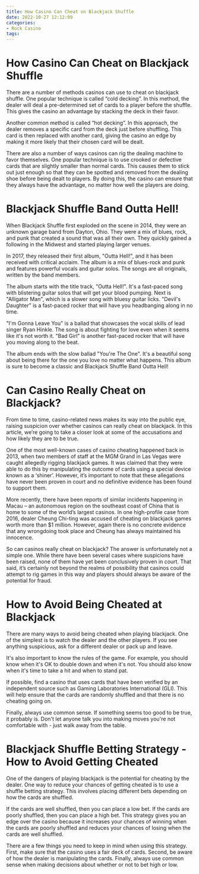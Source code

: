 ```yaml
---
title: How Casino Can Cheat on Blackjack Shuffle 
date: 2022-10-27 12:12:09
categories:
- Rock Casino
tags:
---
```



#  How Casino Can Cheat on Blackjack Shuffle 

There are a number of methods casinos can use to cheat on blackjack shuffle. One popular technique is called “cold decking”. In this method, the dealer will deal a pre-determined set of cards to a player before the shuffle. This gives the casino an advantage by stacking the deck in their favor.

Another common method is called “hot decking”. In this approach, the dealer removes a specific card from the deck just before shuffling. This card is then replaced with another card, giving the casino an edge by making it more likely that their chosen card will be dealt.

There are also a number of ways casinos can rig the dealing machine to favor themselves. One popular technique is to use crooked or defective cards that are slightly smaller than normal cards. This causes them to stick out just enough so that they can be spotted and removed from the dealing shoe before being dealt to players. By doing this, the casino can ensure that they always have the advantage, no matter how well the players are doing.

#  Blackjack Shuffle Band Outta Hell! 

When Blackjack Shuffle first exploded on the scene in 2014, they were an unknown garage band from Dayton, Ohio. They were a mix of blues, rock, and punk that created a sound that was all their own. They quickly gained a following in the Midwest and started playing larger venues. 

In 2017, they released their first album, "Outta Hell!", and it has been received with critical acclaim. The album is a mix of blues-rock and punk and features powerful vocals and guitar solos. The songs are all originals, written by the band members. 

The album starts with the title track, "Outta Hell!". It's a fast-paced song with blistering guitar solos that will get your blood pumping. Next is "Alligator Man", which is a slower song with bluesy guitar licks. "Devil's Daughter" is a fast-paced rocker that will have you headbanging along in no time. 

"I'm Gonna Leave You" is a ballad that showcases the vocal skills of lead singer Ryan Hinkle. The song is about fighting for love even when it seems like it's not worth it. "Bad Girl" is another fast-paced rocker that will have you moving along to the beat. 

The album ends with the slow ballad "You're The One". It's a beautiful song about being there for the one you love no matter what happens. This album is sure to become a classic and Blackjack Shuffle Band Outta Hell!

#  Can Casino Really Cheat on Blackjack? 

From time to time, casino-related news makes its way into the public eye, raising suspicion over whether casinos can really cheat on blackjack. In this article, we’re going to take a closer look at some of the accusations and how likely they are to be true.

One of the most well-known cases of casino cheating happened back in 2013, when two members of staff at the MGM Grand in Las Vegas were caught allegedly rigging blackjack games. It was claimed that they were able to do this by manipulating the outcome of cards using a special device known as a ‘shiner’. However, it’s important to note that these allegations have never been proven in court and no definitive evidence has been found to support them.

More recently, there have been reports of similar incidents happening in Macau – an autonomous region on the southeast coast of China that is home to some of the world’s largest casinos. In one high-profile case from 2016, dealer Cheung Chi-ting was accused of cheating on blackjack games worth more than $1 million. However, again there is no concrete evidence that any wrongdoing took place and Cheung has always maintained his innocence.

So can casinos really cheat on blackjack? The answer is unfortunately not a simple one. While there have been several cases where suspicions have been raised, none of them have yet been conclusively proven in court. That said, it’s certainly not beyond the realms of possibility that casinos could attempt to rig games in this way and players should always be aware of the potential for fraud.

#  How to Avoid Being Cheated at Blackjack 

There are many ways to avoid being cheated when playing blackjack. One of the simplest is to watch the dealer and the other players. If you see anything suspicious, ask for a different dealer or pack up and leave.

It's also important to know the rules of the game. For example, you should know when it's OK to double down and when it's not. You should also know when it's time to take a hit and when to stand pat.

If possible, find a casino that uses cards that have been verified by an independent source such as Gaming Laboratories International (GLI). This will help ensure that the cards are randomly shuffled and that there is no cheating going on.

Finally, always use common sense. If something seems too good to be true, it probably is. Don't let anyone talk you into making moves you're not comfortable with - just walk away from the table.

#  Blackjack Shuffle Betting Strategy - How to Avoid Getting Cheated

One of the dangers of playing blackjack is the potential for cheating by the dealer. One way to reduce your chances of getting cheated is to use a shuffle betting strategy. This involves placing different bets depending on how the cards are shuffled.

If the cards are well shuffled, then you can place a low bet. If the cards are poorly shuffled, then you can place a high bet. This strategy gives you an edge over the casino because it increases your chances of winning when the cards are poorly shuffled and reduces your chances of losing when the cards are well shuffled.

There are a few things you need to keep in mind when using this strategy. First, make sure that the casino uses a fair deck of cards. Second, be aware of how the dealer is manipulating the cards. Finally, always use common sense when making decisions about whether or not to bet high or low.